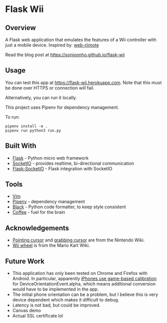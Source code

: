 # Flask Wii

## Overview

A Flask web application that emulates the features of a Wii controller with just a mobile device. Inspired by: [web-riimote](https://github.com/konaraddio/web-riimote)

Read the blog post at <https://sonjoonho.github.io/flask-wii>

## Usage

You can test this app at <https://flask-wii.herokuapp.com>. Note that this must be done over HTTPS or connection will fail.

Alternatively, you can run it locally.

This project uses Pipenv for dependency management.

To run:

```
pipenv install -e .
pipenv run python3 run.py
```

## Built With

- [Flask](https://github.com/pallets/flask) - Python micro web framework
- [SocketIO](https://socket.io/) - provides realtime, bi-directional communication
- [Flask-SocketIO](https://github.com/miguelgrinberg/Flask-SocketIO) - Flask integration with SocketIO

## Tools
- [Vim](https://www.vim.org/)
- [Pipenv](https://github.com/pypa/pipenv) - dependency management
- [Black](https://github.com/ambv/black) - Python code formatter, to keep style consistent
- [Coffee](https://en.wikipedia.org/wiki/Coffee) - fuel for the brain

## Acknowledgements

- [Pointing cursor](http://nintendo.wikia.com/wiki/File:Cursor_-_Pointing.svg) and [grabbing cursor](http://nintendo.wikia.com/wiki/File:Cursor_-_Grabbing.svg) are from the Nintendo Wiki.
- [Wii wheel](http://mariokartwii.wikia.com/wiki/Wii_Remote) is from the Mario Kart Wiki.

## Future Work 

- This application has only been tested on Chrome and Firefox with Android. In particular, apparently [iPhones use game-based calibration](https://www.w3.org/2008/geolocation/wiki/images/e/e0/Device_Orientation_%27alpha%27_Calibration-_Implementation_Status_and_Challenges.pdf) for DeviceOrientationEvent.alpha, which means additional conversion would have to be implemented in the app.
- The initial phone orientation can be a problem, but I believe this is very device dependent which makes it difficult to debug.
- Latency is not bad, but could be improved.
- Canvas demo
- Actual SSL certificate lol




